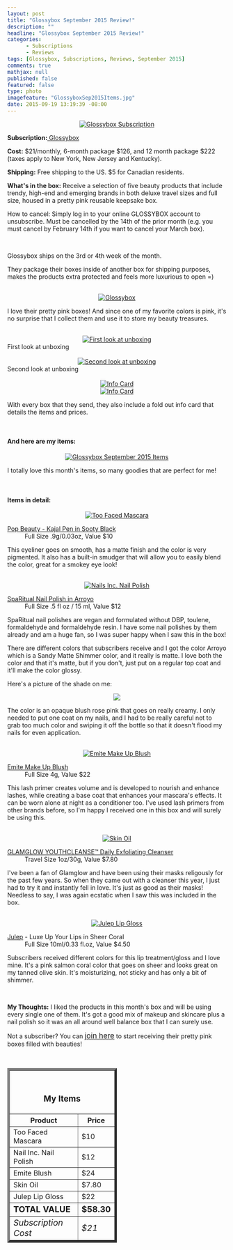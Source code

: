 ```yaml
---
layout: post
title: "Glossybox September 2015 Review!"
description: ""
headline: "Glossybox September 2015 Review!"
categories: 
      - Subscriptions
      - Reviews
tags: [Glossybox, Subscriptions, Reviews, September 2015]
comments: true
mathjax: null
published: false
featured: false
type: photo
imagefeature: "GlossyboxSep2015Items.jpg"
date: 2015-09-19 13:19:39 -08:00
---
```


<center><a href="https://www.glossybox.com/referal?CI=MTMzODY3" target="_blank">
<img src="/images//GlossyboxSep2015Package.jpg" border="0" style="border:none;max-width:100%;" alt="Glossybox Subscription" />
</a></center>
<p><b>Subscription:</b><a href="https://www.glossybox.com/referal?CI=MTMzODY3" target="_blank"> Glossybox</a></p>
<p><b>Cost:</b> $21/monthly, 6-month package $126, and 12 month package $222 (taxes apply to New York, New Jersey and Kentucky).</p>
<p><b>Shipping:</b> Free shipping to the US. $5 for Canadian residents.</p>
<p><b>What's in the box:</b> Receive a selection of five beauty products that include trendy, high-end and emerging brands in both deluxe travel sizes and full size, housed in a pretty pink reusable keepsake box.</p>
<p>How to cancel: Simply log in to your online GLOSSYBOX account to unsubscribe. Must be cancelled by the 14th of the prior month (e.g. you must cancel by February 14th if you want to cancel your March box).</p>
<br>

<p>Glossybox ships on the 3rd or 4th week of the month.</p>

<p>They package their boxes inside of another box for shipping purposes, makes the products extra protected and feels more luxurious to open =)</p>

<br>

<center><a href="https://www.glossybox.com/referal?CI=MTMzODY3" target="_blank">
<img src="/images//GlossyboxSep2015Box.jpg" border="0" style="border:none;max-width:100%;" alt="Glossybox" />
</a></center>

<p>I love their pretty pink boxes! And since one of my favorite colors is pink, it's no surprise that I collect them and use it to store my beauty treasures.</p>

<br>

<center><a href="https://www.glossybox.com/referal?CI=MTMzODY3" target="_blank">
<img src="/images//GlossyboxSep2015OpenBox.jpg" border="0" style="border:none;max-width:100%;" alt="First look at unboxing" />
</a></center>
<figcaption>First look at unboxing</figcaption>

<br>

<center><a href="https://www.glossybox.com/referal?CI=MTMzODY3" target="_blank">
<img src="/images//GlossyboxSep2015OpenBox2.jpg" border="0" style="border:none;max-width:100%;" alt="Second look at unboxing" />
</a></center>
<figcaption>Second look at unboxing</figcaption>

<br>

<center><a href="https://www.glossybox.com/referal?CI=MTMzODY3" target="_blank">
<img src="/images//GlossyboxSep2015Info.jpg" border="0" style="border:none;max-width:100%;" alt="Info Card" />
</a></center>

<center><a href="https://www.glossybox.com/referal?CI=MTMzODY3" target="_blank">
<img src="/images//GlossyboxSep2015Info2.jpg" border="0" style="border:none;max-width:100%;" alt="Info Card" />
</a></center>

<p>With every box that they send, they also include a fold out info card that details the items and prices.</p>

<br>

<H4>And here are my items:</H4>

<center><a href="https://www.glossybox.com/referal?CI=MTMzODY3" target="_blank">
<img src="/images//GlossyboxSep2015Items.jpg" border="0" style="border:none;max-width:100%;" alt="Glossybox September 2015 Items" />
</a></center>

<p>I totally love this month's items, so many goodies that are perfect for me!</p>

<br>

<H4>Items in detail:</H4>

<center><a href="https://www.glossybox.com/referal?CI=MTMzODY3" target="_blank">
<img src="/images//GlossyboxSep2015Mascara.jpg" border="0" style="border:none;max-width:100%;" alt="Too Faced Mascara" />
</a></center>

<DL>
<DT><a href="http://www.popbeauty.com/products/kajal-pen" target="_blank">Pop Beauty - Kajal Pen in Sooty Black</a></DT>
<DD>Full Size .9g/0.03oz, Value $10</DD>
</DL>

<p>This eyeliner goes on smooth, has a matte finish and the color is very pigmented. It also has a built-in smudger that will allow you to easily blend the color, great for a smokey eye look!</p>

<br>

<center><a href="https://www.glossybox.com/referal?CI=MTMzODY3" target="_blank">
<img src="/images//GlossyboxSep2015NailPolish.jpg" border="0" style="border:none;max-width:100%;" alt="Nails Inc. Nail Polish" />
</a></center>

<DL>
<DT><a href="http://www.sparitual.com/catalog/product/view/id/528/s/arroyo/?___store=default" target="_blank">SpaRitual Nail Polish in Arroyo</a></DT>
<DD>Full Size .5 fl oz / 15 ml, Value $12</DD>
</DL>

<p>SpaRitual nail polishes are vegan and formulated without DBP, toulene, formaldehyde and formaldehyde resin. I have some nail polishes by them already and am a huge fan, so I was super happy when I saw this in the box!</p>

<p>There are different colors that subscribers receive and I got the color Arroyo which is a Sandy Matte Shimmer color, and it really is matte. I love both the color and that it's matte, but if you don't, just put on a regular top coat and it'll make the color glossy.</p>

<p>Here's a picture of the shade on me:</p>

<center><img src='/images/GlossyboxSep2015NailPolish2.jpg'></center>
<p>The color is an opaque blush rose pink that goes on really creamy. I only needed to put one coat on my nails, and I had to be really careful not to grab too much color and swiping it off the bottle so that it doesn't flood my nails for even application.</p>

<br>

<center><a href="https://www.glossybox.com/referal?CI=MTMzODY3" target="_blank">
<img src="/images//GlossyboxSep2015Blush.jpg" border="0" style="border:none;max-width:100%;" alt="Emite Make Up Blush" />
</a></center>

<DL>
<DT><a href="http://www.mannakadarcosmetics.com/shop/eyes/step-1/primers/lash-primer.html" target="_blank">Emite Make Up Blush</a></DT>
<DD>Full Size 4g, Value $22</DD>
</DL>

<p>This lash primer creates volume and is developed to nourish and enhance lashes, while creating a base coat that enhances your mascara's effects. It can be worn alone at night as a conditioner too. I've used lash primers from other brands before, so I'm happy I received one in this box and will surely be using this.</p>

<br>

<center><a href="https://www.glossybox.com/referal?CI=MTMzODY3" target="_blank">
<img src="/images//GlossyboxSep2015Skin.jpg" border="0" style="border:none;max-width:100%;" alt="Skin Oil" />
</a></center>

<DL>
<DT><a href="http://www.drbrandtskincare.com/product/pores-no-more-cleanser-nettoyant.do" target="_blank">GLAMGLOW YOUTHCLEANSE™ Daily Exfoliating Cleanser</a></DT>
<DD>Travel Size 1oz/30g, Value $7.80</DD>
</DL>

<p>I've been a fan of Glamglow and have been using their masks religously for the past few years. So when they came out with a cleanser this year, I just had to try it and instantly fell in love. It's just as good as their masks! Needless to say, I was again ecstatic when I saw this was included in the box.</p>

<br>

<center><a href="https://www.glossybox.com/referal?CI=MTMzODY3" target="_blank">
<img src="/images//GlossyboxSep2015Lip.jpg" border="0" style="border:none;max-width:100%;" alt="Julep Lip Gloss" />
</a></center>

<DL>
<DT><a href="https://www.julep.com/rewardsref/index/refer/id/1532991/" target="_blank">Julep</a> - Luxe Up Your Lips in Sheer Coral</DT>
<DD>Full Size 10ml/0.33 fl.oz, Value $4.50</DD>
</DL>

<p>Subscribers received different colors for this lip treatment/gloss and I love mine. It's a pink salmon coral color that goes on sheer and looks great on my tanned olive skin. It's moisturizing, not sticky and has only a bit of shimmer.</p>

<br>

<p><i class="icon-exclamation-sign"></i><b> My Thoughts:</b> I liked the products in this month's box and will be using every single one of them. It's got a good mix of makeup and skincare plus a nail polish so it was an all around well balance box that I can surely use.</p>

<p>Not a subscriber? You can <a href="https://www.glossybox.com/referal?CI=MTMzODY3"><big>join here</big></a> to start receiving their pretty pink boxes filled with beauties!</p>
<br>

<TABLE  BORDER="5" style="width:50%">
   <TR>
      <TH COLSPAN="2">
         <H3><BR><center>My Items</center></H3>
      </TH>
   </TR>
      <TH>Product</TH>
      <TH>Price</TH>
  <TR>
      <TD>Too Faced Mascara</TD>
      <TD>$10</TD>
   </TR>
   <TR>
      <TD>Nail Inc. Nail Polish</TD>
      <TD>$12</TD>
   </TR>
  <TR>
      <TD>Emite Blush</TD>
      <TD>$24</TD>
   </TR>
   <TR>
      <TD>Skin Oil</TD>
      <TD>$7.80</TD>
   </TR>
   <TR>
      <TD>Julep Lip Gloss</TD>
      <TD>$22</TD>
   </TR>
   <TR>
      <TD><b><big>TOTAL VALUE</big></b></TD>
      <TD><b><big>$58.30</big></b></TD>
   </TR>
   <TR>
      <TD><i><big>Subscription Cost</big></i></TD>
      <TD><i><big>$21</big></i></TD>
   </TR>
</TABLE>
